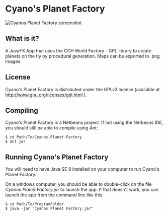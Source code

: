 Cyano's Planet Factory
=====================

![Cyanos Planet Factory screenshot](https://cloud.githubusercontent.com/assets/1922739/3530504/2f3d4584-07a5-11e4-86e2-83c2933d1d5f.png)

## What is it?
A JavaFX App that uses the CCH World Factory - GPL library to create planets on 
the fly by procedural generation. Maps can be exported to .png images.

## License
Cyano's Planet Factory is distributed under the GPLv3 license (available at 
http://www.gnu.org/licenses/gpl.html ).

## Compiling
Cyano's Planet Factory is a Netbeans project. If not using the Netbeans IDE, 
you should still be able to compile using Ant:
```
$ cd Path/To/Cyanos-Planet-Factory
$ ant jar
```

## Running Cyano's Planet Factory
You will need to have Java SE 8 installed on your computer to run Cyano's 
Planet Factory.

On a windows computer, you should be able to double-click on the file 
*Cyanos Planet Factory.jar* to launch the app. If that doesn't work, you can 
launch the app from the command line like this:
```
$ cd Path/To/ProgramFolder
$ java -jar "Cyanos Planet Factory.jar"
```
